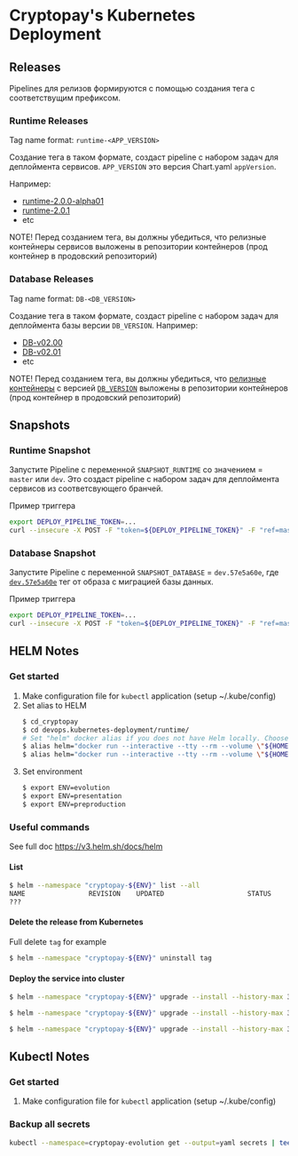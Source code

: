 # Cryptopay's Kubernetes Deployment

## Releases

Pipelines для релизов формируются с помощью создания тега с соответствущим префиксом.

### Runtime Releases

Tag name format: `runtime-<APP_VERSION>`

Создание тега в таком формате, создаст pipeline с набором задач для деплоймента сервисов. `APP_VERSION` это версия Chart.yaml `appVersion`.

Например:
* [runtime-2.0.0-alpha01](https://gitlab.wnb:28443/cryptopay/devops/kubernetes-deployment/-/tags/runtime-2.0.0-alpha01)
* [runtime-2.0.1](https://gitlab.wnb:28443/cryptopay/devops/kubernetes-deployment/-/tags/runtime-2.0.1)
* etc

NOTE! Перед созданием тега, вы должны убедиться, что релизные контейнеры сервисов выложены в репозитории контейнеров (прод контейнер в продовский репозиторий)

### Database Releases

Tag name format: `DB-<DB_VERSION>`

Создание тега в таком формате, создаст pipeline с набором задач для деплоймента базы версии `DB_VERSION`.
Например:
* [DB-v02.00](https://gitlab.wnb:28443/cryptopay/devops/kubernetes-deployment/-/tags/database-v02.00)
* [DB-v02.01](https://gitlab.wnb:28443/cryptopay/devops/kubernetes-deployment/-/tags/database-v02.01)
* etc

NOTE! Перед созданием тега, вы должны убедиться, что [релизные контейнеры](https://gitlab.wnb:28443/cryptopay/database/pipelines) с версией [`DB_VERSION`](https://gitlab.wnb:28443/cryptopay/database/-/tags) выложены в репозитории контейнеров (прод контейнер в продовский репозиторий)

## Snapshots

### Runtime Snapshot

Запустите Pipeline с переменной `SNAPSHOT_RUNTIME` со значением = `master` или `dev`. Это создаст pipeline с набором задач для деплоймента сервисов из соответсвующего бранчей.

Пример триггера
```bash
export DEPLOY_PIPELINE_TOKEN=...
curl --insecure -X POST -F "token=${DEPLOY_PIPELINE_TOKEN}" -F "ref=master" -F "variables[SNAPSHOT_RUNTIME]=dev" https://gitlab.wnb:28443/api/v4/projects/684/trigger/pipeline
```
### Database Snapshot

Запустите Pipeline с переменной `SNAPSHOT_DATABASE` = `dev.57e5a60e`, где [`dev.57e5a60e`](https://gitlab.wnb:28443/cryptopay/database/pipelines) тег от образа с миграцией базы данных.

Пример триггера
```bash
export DEPLOY_PIPELINE_TOKEN=...
curl --insecure -X POST -F "token=${DEPLOY_PIPELINE_TOKEN}" -F "ref=master" -F "variables[SNAPSHOT_DATABASE]=dev.57e5a60e" https://gitlab.wnb:28443/api/v4/projects/684/trigger/pipeline
```


## HELM Notes

### Get started
1. Make configuration file for `kubectl` application (setup ~/.kube/config)
1. Set alias to HELM
	```bash
	$ cd_cryptopay
	$ cd devops.kubernetes-deployment/runtime/
	# Set "helm" docker alias if you does not have Helm locally. Choose one of following:
	$ alias helm="docker run --interactive --tty --rm --volume \"${HOME}/.kube/config:/root/.kube/config\" --volume \"$(pwd):/apps\" --entrypoint /usr/bin/helm harbor.infra.kube/infra/helm:3"
	$ alias helm="docker run --interactive --tty --rm --volume \"${HOME}/.kube/config:/root/.kube/config\" --volume \"$(pwd):/apps\" alpine/helm:3.2.0"
	```
1. Set environment
	```bash
	$ export ENV=evolution
	$ export ENV=presentation
	$ export ENV=preproduction
	```
### Useful commands
See full doc https://v3.helm.sh/docs/helm

#### List
```bash
$ helm --namespace "cryptopay-${ENV}" list --all
NAME             	REVISION	UPDATED                 	STATUS  	CHART                  	APP VERSION	NAMESPACE
???
```

#### Delete the release from Kubernetes
Full delete `tag` for example
```bash
$ helm --namespace "cryptopay-${ENV}" uninstall tag
```

#### Deploy the service into cluster
```bash
$ helm --namespace "cryptopay-${ENV}" upgrade --install --history-max 3 --values "values-base.yaml" --values "values.${ENV}.yaml" tag .
```

```bash
$ helm --namespace "cryptopay-${ENV}" upgrade --install --history-max 3 --values "values-base.yaml" --values "values.${ENV}.yaml" --set "application.processing.serviceImage=devdocker.infra.kube/cryptopay/cpservice/snapshot" --set "application.processing.tag=2-1-38-hotfix" tag .
```

```bash
$ helm --namespace "cryptopay-${ENV}" upgrade --install --history-max 3 --values "values-base.yaml" --values "values.${ENV}.yaml" --set "application.processing.tag=master" --set "application.api.tag=master" tag .
```


## Kubectl Notes

### Get started
1. Make configuration file for `kubectl` application (setup ~/.kube/config)

### Backup all secrets

```bash
kubectl --namespace=cryptopay-evolution get --output=yaml secrets | tee bakup-cryptopay-evolution-secrets.yaml
```
